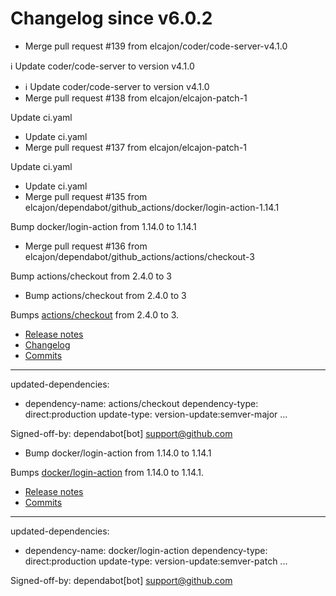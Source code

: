 # Changelog since v6.0.2
- Merge pull request #139 from elcajon/coder/code-server-v4.1.0

ℹ️ Update coder/code-server to version v4.1.0 
- ℹ️ Update coder/code-server to version v4.1.0 
- Merge pull request #138 from elcajon/elcajon-patch-1

Update ci.yaml 
- Update ci.yaml 
- Merge pull request #137 from elcajon/elcajon-patch-1

Update ci.yaml 
- Update ci.yaml 
- Merge pull request #135 from elcajon/dependabot/github_actions/docker/login-action-1.14.1

Bump docker/login-action from 1.14.0 to 1.14.1 
- Merge pull request #136 from elcajon/dependabot/github_actions/actions/checkout-3

Bump actions/checkout from 2.4.0 to 3 
- Bump actions/checkout from 2.4.0 to 3

Bumps [actions/checkout](https://github.com/actions/checkout) from 2.4.0 to 3.
- [Release notes](https://github.com/actions/checkout/releases)
- [Changelog](https://github.com/actions/checkout/blob/main/CHANGELOG.md)
- [Commits](https://github.com/actions/checkout/compare/v2.4.0...v3)

---
updated-dependencies:
- dependency-name: actions/checkout
  dependency-type: direct:production
  update-type: version-update:semver-major
...

Signed-off-by: dependabot[bot] <support@github.com> 
- Bump docker/login-action from 1.14.0 to 1.14.1

Bumps [docker/login-action](https://github.com/docker/login-action) from 1.14.0 to 1.14.1.
- [Release notes](https://github.com/docker/login-action/releases)
- [Commits](https://github.com/docker/login-action/compare/v1.14.0...v1.14.1)

---
updated-dependencies:
- dependency-name: docker/login-action
  dependency-type: direct:production
  update-type: version-update:semver-patch
...

Signed-off-by: dependabot[bot] <support@github.com> 
